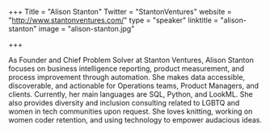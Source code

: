 +++
Title = "Alison Stanton"
Twitter = "StantonVentures"
website = "http://www.stantonventures.com/"
type = "speaker"
linktitle = "alison-stanton"
image = "alison-stanton.jpg"

+++

As Founder and Chief Problem Solver at Stanton Ventures, Alison Stanton focuses on business intelligence reporting, product measurement, and process improvement through automation. She makes data accessible, discoverable, and actionable for Operations teams, Product Managers, and clients. Currently, her main languages are SQL, Python, and LookML. She also provides diversity and inclusion consulting related to LGBTQ and women in tech communities upon request. She loves knitting, working on women coder retention, and using technology to empower audacious ideas.
